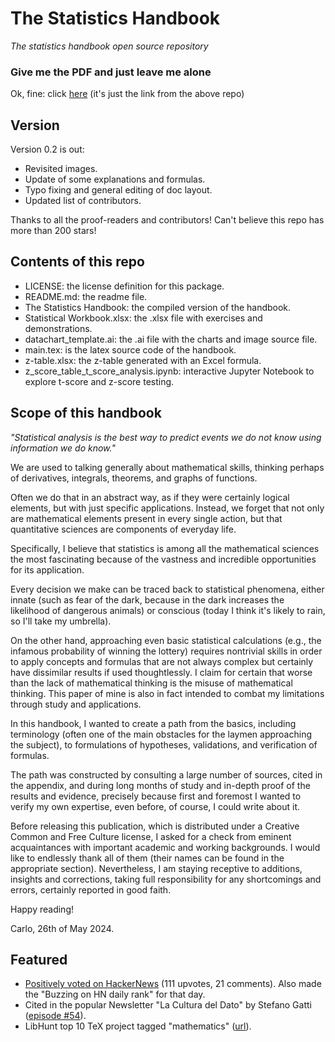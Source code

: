 # The Statistics Handbook
_The statistics handbook open source repository_

### Give me the PDF and just leave me alone
Ok, fine: click [here](https://github.com/carloocchiena/the_statistics_handbook/blob/main/The%20Statistics%20Handbook_COcchiena_main.pdf) (it's just the link from the above repo) 

## Version
Version 0.2 is out:
- Revisited images.
- Update of some explanations and formulas.
- Typo fixing and general editing of doc layout.
- Updated list of contributors.

Thanks to all the proof-readers and contributors! 
Can't believe this repo has more than 200 stars! 

## Contents of this repo
- LICENSE: the license definition for this package.
- README.md: the readme file.
- The Statistics Handbook: the compiled version of the handbook.
- Statistical Workbook.xlsx: the .xlsx file with exercises and demonstrations.
- datachart_template.ai: the .ai file with the charts and image source file.
- main.tex: is the latex source code of the handbook.
- z-table.xlsx: the z-table generated with an Excel formula.
- z_score_table_t_score_analysis.ipynb: interactive Jupyter Notebook to explore t-score and z-score testing.

## Scope of this handbook
_"Statistical analysis is the best way to predict events we do not know using information we do know."_

We are used to talking generally about mathematical skills, thinking perhaps of derivatives, integrals, theorems, and graphs of functions. 

Often we do that in an abstract way, as if they were certainly logical elements, but with just specific applications. Instead, we forget that not only are mathematical elements present in every single action, but that quantitative sciences are components of everyday life.

Specifically, I believe that statistics is among all the mathematical sciences the most fascinating because of the vastness and incredible opportunities for its application. 

Every decision we make can be traced back to statistical phenomena, either innate (such as fear of the dark, because in the dark increases the likelihood of dangerous animals) or conscious (today I think it's likely to rain, so I'll take my umbrella). 

On the other hand, approaching even basic statistical calculations (e.g., the infamous probability of winning the lottery) requires nontrivial skills in order to apply concepts and formulas that are not always complex but certainly have dissimilar results if used thoughtlessly. I claim for certain that worse than the lack of mathematical thinking is the misuse of mathematical thinking. This paper of mine is also in fact intended to combat my limitations through study and applications. 

In this handbook, I wanted to create a path from the basics, including terminology (often one of the main obstacles for the laymen approaching the subject), to formulations of hypotheses, validations, and verification of formulas.

The path was constructed by consulting a large number of sources, cited in the appendix, and during long months of study and in-depth proof of the results and evidence, precisely because first and foremost I wanted to verify my own expertise, even before, of course, I could write about it. 

Before releasing this publication, which is distributed under a Creative Common and Free Culture license, I asked for a check from eminent acquaintances with important academic and working backgrounds. I would like to endlessly thank all of them (their names can be found in the appropriate section). Nevertheless, I am staying receptive to additions, insights and corrections, taking full responsibility for any shortcomings and errors, certainly reported in good faith.

Happy reading! 

Carlo, 26th of May 2024.

## Featured
- [Positively voted on HackerNews](https://news.ycombinator.com/item?id=36111993) (111 upvotes, 21 comments). Also made the "Buzzing on HN daily rank" for that day.
- Cited in the popular Newsletter "La Cultura del Dato" by Stefano Gatti ([episode #54](https://stefanogatti.substack.com/p/laculturadeldato-053-a48)).
- LibHunt top 10 TeX project tagged "mathematics" ([url](https://www.libhunt.com/l/tex/topic/mathematics)).
